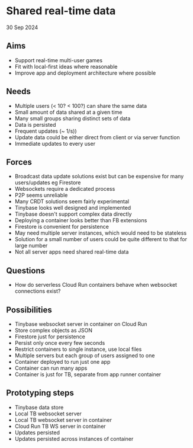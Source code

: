Shared real-time data
=====================

30 Sep 2024

Aims
----

- Support real-time multi-user games
- Fit with local-first ideas where reasonable
- Improve app and deployment architecture where possible

Needs
-----

- Multiple users (< 10? < 100?) can share the same data
- Small amount of data shared at a given time
- Many small groups sharing distinct sets of data
- Data is persisted
- Frequent updates (~ 1/s))
- Update data could be either direct from client or via server function
- Immediate updates to every user

Forces
------

- Broadcast data update solutions exist but can be expensive for many users/updates eg Firestore
- Websockets require a dedicated process
- P2P seems unreliable
- Many CRDT solutions seem fairly experimental
- Tinybase looks well designed and implemented
- Tinybase doesn't support complex data directly
- Deploying a container looks better than FB extensions
- Firestore is convenient for persistence
- May need multiple server instances, which would need to be stateless
- Solution for a small number of users could be quite different to that for large number
- Not all server apps need shared real-time data

Questions
---------

- How do serverless Cloud Run containers behave when websocket connections exist?

Possibilities
-------------

- Tinybase websocket server in container on Cloud Run
- Store complex objects as JSON
- Firestore just for persistence
- Persist only once every few seconds
- Restrict containers to single instance, use local files
- Multiple servers but each group of users assigned to one
- Container deployed to run just one app
- Container can run many apps
- Container is just for TB, separate from app runner container

Prototyping steps
-----------------

- Tinybase data store
- Local TB websocket server
- Local TB websocket server in container
- Cloud Run TB WS server in container
- Updates persisted
- Updates persisted across instances of container
